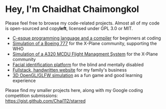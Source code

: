 # Hey, I'm Chaidhat Chaimongkol
Please feel free to browse my code-related projects. Almost all of my code is open-sourced and copy**left**, licensed under GPL 3.0 or MIT.
- [C-esque programming language and a compiler](https://github.com/Chai112/MinC-Compiler) for beginners at coding
- [Simulation of a Boeing 777](https://github.com/Chai112/Boeing-777-300ER) for the X-Plane community, supporting the WHO
- [Simulation of a A320 MCDU Flight Managment System](https://github.com/JonathanOrr/A321Neo-FXPL) for the X-Plane community
- [Facial identification platform](https://github.com/Chai112/AIFRED) for the blind and mentally disabled
- [Fullstack, handwritten website](https://github.com/Chai112/Website) for my family's business
- [3D OpenGL/GLFW simulation](https://github.com/Chai112/ESC) as a fun game and good learning experience

Please find my smaller projects here, along with my Google coding competition submissions:\
https://gist.github.com/Chai112/starred
